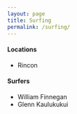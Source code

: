 ```yaml
---
layout: page
title: Surfing
permalink: /surfing/
---
```


#### Locations

- Rincon

#### Surfers

- William Finnegan
- Glenn Kaulukukui